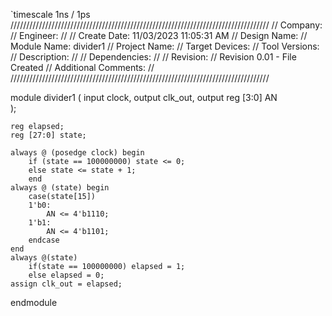 `timescale 1ns / 1ps
//////////////////////////////////////////////////////////////////////////////////
// Company: 
// Engineer: 
// 
// Create Date: 11/03/2023 11:05:31 AM
// Design Name: 
// Module Name: divider1
// Project Name: 
// Target Devices: 
// Tool Versions: 
// Description: 
// 
// Dependencies: 
// 
// Revision:
// Revision 0.01 - File Created
// Additional Comments:
// 
//////////////////////////////////////////////////////////////////////////////////


module divider1 ( 
    input clock,
    output clk_out,
    output reg [3:0] AN    
);

    reg elapsed;
    reg [27:0] state;

    always @ (posedge clock) begin
        if (state == 100000000) state <= 0;
        else state <= state + 1;
        end
    always @ (state) begin
        case(state[15])
        1'b0:
            AN <= 4'b1110;
        1'b1:
            AN <= 4'b1101;
        endcase
    end
    always @(state)
        if(state == 100000000) elapsed = 1;
        else elapsed = 0;
    assign clk_out = elapsed;
endmodule
